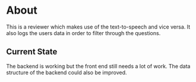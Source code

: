 # About

This is a reviewer which makes use of the text-to-speech and vice versa. It also logs the users data in order to filter through the questions.

## Current State

The backend is working but the front end still needs a lot of work. The data structure of the backend could also be improved.
